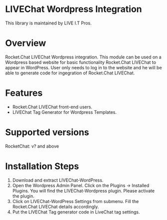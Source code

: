 LIVEChat Wordpress Integration
=======================

This library is maintained by LIVE I.T Pros.

Overview
=======================

Rocket.Chat LIVEChat Wordpress integration. This module can be used on a Wordpress based website for basic functionality Rocket.Chat LIVEChat to appear in WordPress.
User only needs to log in to the website and he will be able to generate code for ingegration of Rocket.Chat LIVEChat.

Features
=======================

* Rocket.Chat LIVEChat front-end users.
* LIVEChat Tag Generator for Wordpress Templates.

Supported versions
=======================

RocketChat: v? and above

Installation Steps
=======================

1. Download and extract LIVEChat-WordPress.
3. Open the Wordpress Admin Panel. Click on the Plugins -> Installed Plugins. You will find the LIVEChat-Wordpress plugin. Please activate the plugin.
4. Click on LIVEChat-WordPress Settings from submenu. Fill the Rocket.Chat LIVEChat details accordingly. 
5. Put the LIVEChat Tag generator code in LiveChat tag settings.
